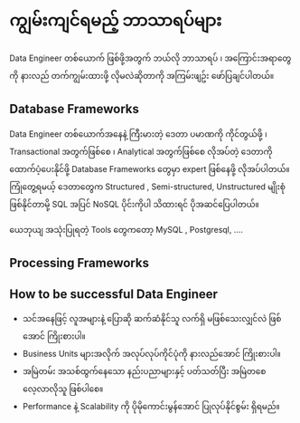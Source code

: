 
# ကျွမ်းကျင်ရမည့် ဘာသာရပ်များ

Data Engineer တစ်ယောက် ဖြစ်ဖို့အတွက် ဘယ်လို ဘာသာရပ် ၊ အကြောင်းအရာတွေကို နားလည် တက်ကျွမ်းထားဖို့ လိုမလဲဆိုတာကို အကြမ်းဖျဥ်း ဖော်ပြချင်ပါတယ်။

## Database Frameworks
Data Engineer တစ်ယောက်အနေနဲ့ ကြီးမားတဲ့ ဒေတာ ပမာဏကို ကိုင်တွယ်ဖို့ ၊ Transactional အတွက်ဖြစ်စေ ၊ Analytical အတွက်ဖြစ်စေ လိုအပ်တဲ့ ဒေတာကို ထောက်ပံ့ပေးနိုင်ဖို့ Database Frameworks တွေမှာ expert ဖြစ်နေဖို့ လိုအပ်ပါတယ်။ ကြုံတွေ့ရမယ့် ဒေတာတွေက Structured , Semi-structured, Unstructured မျိုးစုံ ဖြစ်နိုင်တာမို့ SQL အပြင် NoSQL ပိုင်းကိုပါ သိထားရင် ပိုအဆင်ပြေပါတယ်။

ယေဘုယျ အသုံးပြုရတဲ့ Tools တွေကတော့ MySQL , Postgresql, .... 

## Processing Frameworks




## How to be successful Data Engineer
- သင်အနေဖြင့် လူအများနဲ့ ပြောဆို ဆက်ဆံနိုင်သူ လက်ရှိ မဖြစ်သေးလျှင်လဲ ဖြစ်အောင် ကြိုးစားပါ။
- Business Units များအလိုက် အလုပ်လုပ်ကိုင်ပုံကို နားလည်အောင် ကြိုးစားပါ။
- အမြဲတမ်း အသစ်ထွက်နေသော နည်းပညာများနှင့် ပတ်သတ်ပြီး အမြဲတစေ လေ့လာလိုသူ ဖြစ်ပါစေ။
- Performance နဲ့ Scalability ကို ပိုမိုကောင်းမွန်အောင်  ပြုလုပ်နိုင်စွမ်း ရှိရမည်။ 
